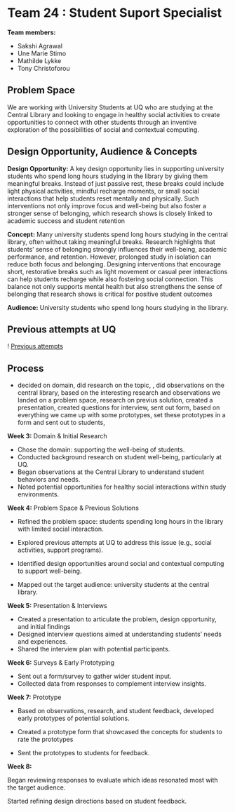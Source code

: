 # Team 24 : Student Suport Specialist

__Team members:__
* Sakshi Agrawal
* Une Marie Stimo
* Mathilde Lykke
* Tony Christoforou

## Problem Space
We are working with University Students at UQ
who are studying at the Central Library and
looking to engage in healthy social activities to
create opportunities to connect with other
students through an inventive exploration of
the possibilities of social and contextual
computing.

## Design Opportunity, Audience & Concepts 

__Design Opportunity:__
A key design opportunity lies in supporting university students who spend long hours studying in the library by giving them meaningful breaks. Instead of just passive rest, these breaks could include light physical activities, mindful recharge moments, or small social interactions that help students reset mentally and physically. Such interventions not only improve focus and well-being but also foster a stronger sense of belonging, which research shows is closely linked to academic success and student retention​

__Concept:__
Many university students spend long hours studying in the central library, often without taking meaningful breaks. Research highlights that students’ sense of belonging strongly influences their well-being, academic performance, and retention. However, prolonged study in isolation can reduce both focus and belonging. Designing interventions that encourage short, restorative breaks such as light movement or casual peer interactions can help students recharge while also fostering social connection. This balance not only supports mental health but also strengthens the sense of belonging that research shows is critical for positive student outcomes​

__Audience:__
University students who spend long
hours studying in the library.

## Previous attempts at UQ​

! [Previous attempts](/Users/unemariestimo/Documents/GitHub/DECO3500/Images/Previous_attempts_at_UQ.png)

## Process

* decided on domain, did research on the topic, , did observations on the central library, based on the interesting research and observations we landed on a problem space, research on previus solution, created a presentation, created questions for interview, sent out form, based on everything we came up with some prototypes, set these prototypes in a form and sent out to students,

__Week 3:__  Domain & Initial Research
* Chose the domain: supporting the well-being of students.
* Conducted background research on student well-being, particularly at UQ.
* Began observations at the Central Library to understand student behaviors and needs.
* Noted potential opportunities for healthy social interactions within study environments.

__Week 4:__  Problem Space & Previous Solutions

* Refined the problem space: students spending long hours in the library with limited social interaction.

* Explored previous attempts at UQ to address this issue (e.g., social activities, support programs).

* Identified design opportunities around social and contextual computing to support well-being.

* Mapped out the target audience: university students at the central library.

__Week 5:__  Presentation & Interviews
* Created a presentation to articulate the problem, design opportunity, and initial findings
* Designed interview questions aimed at understanding students’ needs and experiences.
* Shared the interview plan with potential participants.

__Week 6:__  Surveys & Early Prototyping
* Sent out a form/survey to gather wider student input.
* Collected data from responses to complement interview insights.


__Week 7:__  Prototype 
* Based on observations, research, and student feedback, developed early prototypes of potential solutions.

* Created a prototype form that showcased the concepts for students to rate the prototypes
* Sent the prototypes to students for feedback.

__Week 8:__ 

Began reviewing responses to evaluate which ideas resonated most with the target audience.

Started refining design directions based on student feedback.




